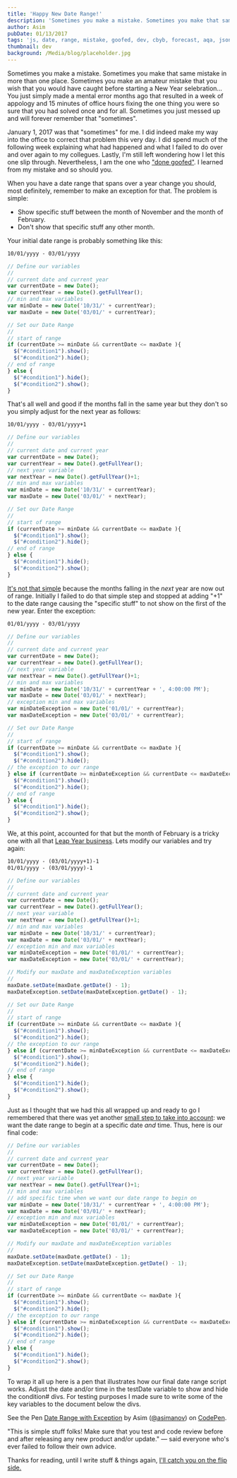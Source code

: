 ```yaml
---
title: 'Happy New Date Range!'
description: 'Sometimes you make a mistake. Sometimes you make that same mistake in more than one place. Sometimes you make an amateur mistake that you wish that you would have caught before starting a New Year selebration... You just simply made a mental error months ago that resulted in a week of appology and 15 miinutes of office hours fixing the one thing you were so sure that you had solved once and for all. Sometimes you just messed up and will forever remember that "sometimes".'
author: Asim
pubDate: 01/13/2017
tags: 'js, date, range, mistake, goofed, dev, cbyb, forecast, aqa, json, xml'
thumbnail: dev
background: /Media/blog/placeholder.jpg
---
```


Sometimes you make a mistake. Sometimes you make that same mistake in more than one place. Sometimes you make an amateur mistake that you wish that you would have caught before starting a New Year selebration... You just simply made a mental error months ago that resulted in a week of appology and 15 minutes of office hours fixing the one thing you were so sure that you had solved once and for all. Sometimes you just messed up and will forever remember that "sometimes". 

January 1, 2017 was that "sometimes" for me. I did indeed make my way into the office to correct that problem this very day. I did spend much of the following week explaining what had happened and what I failed to do over and over again to my collegues. Lastly, I'm still left wondering how I let this one slip through. Nevertheless, I am the one who <a href="http://i.imgur.com/daLlJjg.jpg" target="_blank">"done goofed"</a>. I learned from my mistake and so should you.

When you have a date range that spans over a year change you should, most definitely, remember to make an exception for that. The problem is simple: 

* Show specific stuff between the month of November and the month of February. 
* Don't show that specific stuff any other month.

Your initial date range is probably something like this:

```html
10/01/yyyy - 03/01/yyyy
```

```js
// Define our variables
// 
// current date and current year
var currentDate = new Date(); 
var currentYear = new Date().getFullYear(); 
// min and max variables
var minDate = new Date('10/31/' + currentYear); 
var maxDate = new Date('03/01/' + currentYear);

// Set our Date Range
//
// start of range 
if (currentDate >= minDate && currentDate <= maxDate ){ 
  $("#condition1").show(); 
  $("#condition2").hide();  
// end of range  
} else { 
  $("#condition1").hide(); 
  $("#condition2").show(); 
}
```

That's all well and good if the months fall in the same year but they don't so you simply adjust for the next year as follows:

```html
10/01/yyyy - 03/01/yyyy+1
```

```js
// Define our variables
//
// current date and current year
var currentDate = new Date(); 
var currentYear = new Date().getFullYear();
// next year variable 
var nextYear = new Date().getFullYear()+1;
// min and max variables 
var minDate = new Date('10/31/' + currentYear); 
var maxDate = new Date('03/01/' + nextYear);

// Set our Date Range
// 
// start of range 
if (currentDate >= minDate && currentDate <= maxDate ){ 
  $("#condition1").show(); 
  $("#condition2").hide(); 
// end of range   
} else { 
  $("#condition1").hide(); 
  $("#condition2").show(); 
}
```

<a href="https://nkayesel.files.wordpress.com/2013/06/no-its-not.gif?w=500&h=281" target="_blank">It's not that simple</a> because the months falling in the *next* year are now out of range. Initially I failed to do that simple step and stopped at adding "+1" to the date range causing the "specific stuff" to not show on the first of the new year. Enter the exception:

```html
01/01/yyyy - 03/01/yyyy
```

```js
// Define our variables
//
// current date and current year
var currentDate = new Date(); 
var currentYear = new Date().getFullYear();
// next year variable  
var nextYear = new Date().getFullYear()+1;
// min and max variables  
var minDate = new Date('10/31/' + currentYear + ', 4:00:00 PM'); 
var maxDate = new Date('03/01/' + nextYear);
// exception min and max variables
var minDateException = new Date('01/01/' + currentYear); 
var maxDateException = new Date('03/01/' + currentYear); 

// Set our Date Range
//
// start of range  
if (currentDate >= minDate && currentDate <= maxDate ){ 
  $("#condition1").show(); 
  $("#condition2").hide();  
// the exception to our range
} else if (currentDate >= minDateException && currentDate <= maxDateException ){ 
  $("#condition1").show(); 
  $("#condition2").hide(); 
// end of range 
} else { 
  $("#condition1").hide(); 
  $("#condition2").show(); 
}
```

We, at this point, accounted for that but the month of February is a tricky one with all that <a href="http://i.imgur.com/uLVEt.gif" target="_blank">Leap Year business</a>. Lets modify our variables and try again:

```html
10/01/yyyy - (03/01/yyyy+1)-1
01/01/yyyy - (03/01/yyyy)-1
```

```js
// Define our variables
// 
// current date and current year
var currentDate = new Date(); 
var currentYear = new Date().getFullYear();
// next year variable  
var nextYear = new Date().getFullYear()+1;
// min and max variables   
var minDate = new Date('10/31/' + currentYear); 
var maxDate = new Date('03/01/' + nextYear);
// exception min and max variables
var minDateException = new Date('01/01/' + currentYear); 
var maxDateException = new Date('03/01/' + currentYear); 

// Modify our maxDate and maxDateException variables 
// 
maxDate.setDate(maxDate.getDate() - 1);
maxDateException.setDate(maxDateException.getDate() - 1);

// Set our Date Range
// 
// start of range 
if (currentDate >= minDate && currentDate <= maxDate ){ 
  $("#condition1").show(); 
  $("#condition2").hide(); 
// the exception to our range 
} else if (currentDate >= minDateException && currentDate <= maxDateException ){ 
  $("#condition1").show(); 
  $("#condition2").hide();
// end of range  
} else { 
  $("#condition1").hide(); 
  $("#condition2").show(); 
}
```

Just as I thought that we had this all wrapped up and ready to go I remembered that there was yet another <a href="http://i.imgur.com/e4Iz3iP.jpg" target="_blank">small step to take into account</a>: we want the date range to begin at a specific date *and* time. Thus, here is our final code:

```js
// Define our variables
// 
// current date and current year
var currentDate = new Date(); 
var currentYear = new Date().getFullYear();
// next year variable  
var nextYear = new Date().getFullYear()+1;
// min and max variables  
// add specific time when we want our date range to begin on 
var minDate = new Date('10/31/' + currentYear + ', 4:00:00 PM'); 
var maxDate = new Date('03/01/' + nextYear);
// exception min and max variables
var minDateException = new Date('01/01/' + currentYear); 
var maxDateException = new Date('03/01/' + currentYear); 

// Modify our maxDate and maxDateException variables 
// 
maxDate.setDate(maxDate.getDate() - 1);
maxDateException.setDate(maxDateException.getDate() - 1);

// Set our Date Range
// 
// start of range 
if (currentDate >= minDate && currentDate <= maxDate ){ 
  $("#condition1").show(); 
  $("#condition2").hide();
// the exception to our range  
} else if (currentDate >= minDateException && currentDate <= maxDateException ){ 
  $("#condition1").show(); 
  $("#condition2").hide(); 
// end of range 
} else { 
  $("#condition1").hide(); 
  $("#condition2").show(); 
}
```

To wrap it all up here is a pen that illustrates how our final date range script works. Adjust the date and/or time in the <span class="inline">testDate</span> variable to show and hide the <span class="inline">condition#</span> divs. For testing purposes I made sure to write some of the key variables to the document below the divs.

<p data-height="300" data-theme-id="0" data-slug-hash="EZVKwE" data-default-tab="js,result" data-user="asimanov" data-embed-version="2" data-pen-title="Date Range with Exception" class="codepen">See the Pen <a href="http://codepen.io/asimanov/pen/EZVKwE/">Date Range with Exception</a> by Asim (<a href="http://codepen.io/asimanov">@asimanov</a>) on <a href="http://codepen.io">CodePen</a>.</p>
<script async src="https://production-assets.codepen.io/assets/embed/ei.js"></script>

"This is simple stuff folks! Make sure that you test and code review before and after releasing any new product and/or update." &mdash; said everyone who's ever failed to follow their own advice.

Thanks for reading, until I write stuff &amp; things again, <a href="http://i.imgur.com/yjc1Ykq.gif" target="_blank">I'll catch you on the flip side.</a>